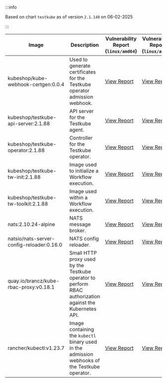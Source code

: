:::info

Based on chart `testkube` as of version `2.1.140` on 06-02-2025

:::

| Image | Description | Vulnerability Report (`linux/amd64`) | Vulnerability Report (`linux/arm64`) | Docker Image |
|-------|-------------|----------------------------------------|----------------------------------------|--------------|
| kubeshop/kube-webhook-certgen:0.0.4 | Used to generate certificates for the Testkube operator admission webhook. | [View Report](./kube-webhook-certgen-0.0.4_linux_amd64.md) | [View Report](./kube-webhook-certgen-0.0.4_linux_arm64.md) | [View Image](https://hub.docker.com/layers/kubeshop/kube-webhook-certgen/0.0.4/images/sha256-321e434a68754a8449e0b856f0fc5d1f7012933c9ea00a2268b2333ba0e41f3c?context=explore) |
| kubeshop/testkube-api-server:2.1.88 | API server for the Testkube agent. | [View Report](./testkube-api-server-2.1.88_linux_amd64.md) | [View Report](./testkube-api-server-2.1.88_linux_arm64.md) | [View Image](https://hub.docker.com/layers/kubeshop/testkube-api-server/2.1.88/images/sha256-2f860511b683786b21230a0dd120ece5966710bf3bbc535bc4a4fcb8518fdba5?context=explore) |
| kubeshop/testkube-operator:2.1.88 | Controller for the Testkube operator. | [View Report](./testkube-operator-2.1.88_linux_amd64.md) | [View Report](./testkube-operator-2.1.88_linux_arm64.md) | [View Image](https://hub.docker.com/layers/kubeshop/testkube-operator/2.1.88/images/sha256-5d55bcc20db209efb1fa0a866d4d000e4620f1b8831da40ab4d0293e3a1d1524?context=explore) |
| kubeshop/testkube-tw-init:2.1.88 | Image used to initialize a Workflow execution. | [View Report](./testkube-tw-init-2.1.88_linux_amd64.md) | [View Report](./testkube-tw-init-2.1.88_linux_arm64.md) | [View Image](https://hub.docker.com/layers/kubeshop/testkube-tw-init/2.1.88/images/sha256-e29247043372d567fbf8bffde80e8defb56b0ab80c36f217930b74a10f6528cd?context=explore) |
| kubeshop/testkube-tw-toolkit:2.1.88 | Image used within a Workflow execution. | [View Report](./testkube-tw-toolkit-2.1.88_linux_amd64.md) | [View Report](./testkube-tw-toolkit-2.1.88_linux_arm64.md) | [View Image](https://hub.docker.com/layers/kubeshop/testkube-tw-toolkit/2.1.88/images/sha256-2633bca30619cf6762aa11d91d0fb106f12a23274babb2f32474d73f53b7b19b?context=explore) |
| nats:2.10.24-alpine | NATS message broker. | [View Report](./nats-2.10.24-alpine_linux_amd64.md) | [View Report](./nats-2.10.24-alpine_linux_arm64.md) | [View Image](https://hub.docker.com/layers/library/nats/2.10.24-alpine/images/sha256-d13ec5ce79a02e1be937820dd36db611e25bd0c08cd9947fa9a5d52a56bf91fc?context=explore) |
| natsio/nats-server-config-reloader:0.16.0 | NATS config reloader. | [View Report](./nats-server-config-reloader-0.16.0_linux_amd64.md) | [View Report](./nats-server-config-reloader-0.16.0_linux_arm64.md) | [View Image](https://hub.docker.com/layers/natsio/nats-server-config-reloader/0.16.0/images/sha256-6e1f185d0f39fdf6032872bd20f1ce134d4e18c923d55f7cf93d40afcf6a8ffe?context=explore) |
| quay.io/brancz/kube-rbac-proxy:v0.18.1 | Small HTTP proxy used by the Testkube operator to perform RBAC authorization against the Kubernetes API. | [View Report](./kube-rbac-proxy-v0.18.1_linux_amd64.md) | [View Report](./kube-rbac-proxy-v0.18.1_linux_arm64.md) | [View Image](https://quay.io/repository/brancz/kube-rbac-proxy?tab=tags) |
| rancher/kubectl:v1.23.7 | Image containing the `kubectl` binary used in the admission webhooks of the Testkube operator. | [View Report](./kubectl-v1.23.7_linux_amd64.md) | [View Report](./kubectl-v1.23.7_linux_arm64.md) | [View Image](https://hub.docker.com/layers/rancher/kubectl/v1.23.7/images/sha256-139cffe27d95d9b3cdeb782a7456cf5eb6a2d18b7a90b85a2c0bde4ff295bae8?context=explore) |
